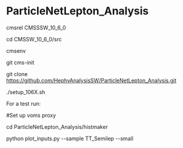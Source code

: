 # ParticleNetLepton_Analysis

cmsrel CMSSSW_10_6_0

cd CMSSW_10_6_0/src

cmsenv

git cms-init

git clone https://github.com/HephyAnalysisSW/ParticleNetLepton_Analysis.git

./setup_106X.sh

For a test run:

#Set up voms proxy

cd ParticleNetLepton_Analysis/histmaker

python plot_inputs.py --sample TT_Semilep --small
